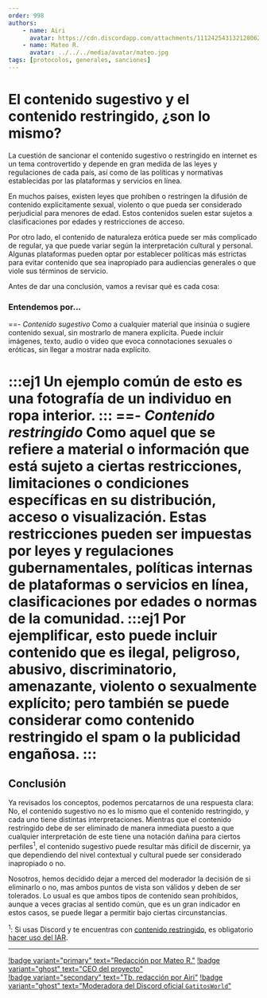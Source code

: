 ```yaml
---
order: 998
authors:
    - name: Airi
      avatar: https://cdn.discordapp.com/attachments/1112425431321280622/1131707962642149408/b95eeadc1fb3c923146d1255b25c6f86.jpg
    - name: Mateo R.
      avatar: ../../../media/avatar/mateo.jpg
tags: [protocolos, generales, sanciones]
---
```

# El contenido sugestivo y el contenido restringido, ¿son lo mismo?
La cuestión de sancionar el contenido sugestivo o restringido en internet es un tema controvertido y depende en gran medida de las leyes y regulaciones de cada país, así como de las políticas y normativas establecidas por las plataformas y servicios en línea.

En muchos países, existen leyes que prohíben o restringen la difusión de contenido explícitamente sexual, violento o que pueda ser considerado perjudicial para menores de edad. Estos contenidos suelen estar sujetos a clasificaciones por edades y restricciones de acceso.

Por otro lado, el contenido de naturaleza erótica puede ser más complicado de regular, ya que puede variar según la interpretación cultural y personal. Algunas plataformas pueden optar por establecer políticas más estrictas para evitar contenido que sea inapropiado para audiencias generales o que viole sus términos de servicio.

Antes de dar una conclusión, vamos a revisar qué es cada cosa:
### Entendemos por...
==- _Contenido sugestivo_
Como a cualquier material que insinúa o sugiere contenido sexual, sin mostrarlo de manera explícita. Puede incluir imágenes, texto, audio o video que evoca connotaciones sexuales o eróticas, sin llegar a mostrar nada explícito.
<style>
.ej1 {
    text-align: center;
    color: #1956AF;
    border-radius: 10px;
    background-color: #E1EDFF;
    border: 1px solid #1956AF;
    padding-top: 20px;
    padding-bottom: 20px;
    margin: 30px;
}
</style>
:::ej1
Un ejemplo común de esto es una fotografía de un individuo en ropa interior.
:::
==- _Contenido restringido_
Como aquel que se refiere a material o información que está sujeto a ciertas restricciones, limitaciones o condiciones específicas en su distribución, acceso o visualización. Estas restricciones pueden ser impuestas por leyes y regulaciones gubernamentales, políticas internas de plataformas o servicios en línea, clasificaciones por edades o normas de la comunidad.
:::ej1
Por ejemplificar, esto puede incluir contenido que es ilegal, peligroso, abusivo, discriminatorio, amenazante, violento o sexualmente explícito; pero también se puede considerar como contenido restringido el spam o la publicidad engañosa.
:::
=== 

## Conclusión
Ya revisados los conceptos, podemos percatarnos de una respuesta clara: No, el contenido sugestivo no es lo mismo que el contenido restringido, y cada uno tiene distintas interpretaciones. 
Mientras que el contenido restringido debe de ser eliminado de manera inmediata puesto a que cualquier interpretación de este tiene una notación dañina para ciertos perfiles<sup>1</sup>, el contenido sugestivo puede resultar más difícil de discernir, ya que dependiendo del nivel contextual y cultural puede ser considerado inapropiado o no.

Nosotros, hemos decidido dejar a merced del moderador la decisión de si eliminarlo o no, mas ambos puntos de vista son válidos y deben de ser tolerados. Lo usual es que ambos tipos de contenido sean prohibidos, aunque a veces gracias al sentido común, que es un gran indicador en estos casos, se puede llegar a permitir bajo ciertas circunstancias. 



<sup>1</sup>: Si usas Discord y te encuentras con [contenido restringido](#contenido-restringido), es obligatorio [hacer uso del IAR](./discord_uso-del-iar.md). 

---
[!badge variant="primary" text="Redacción por Mateo R."](https://mateo.ltd/) [!badge variant="ghost" text="CEO del proyecto"](https://mateo.ltd/)<br>[!badge variant="secondary" text="Tb. redacción por Airi"](https://discord.com/users/705256412053241947) [!badge variant="ghost" text="Moderadora del Discord oficial `GatitosWorld`"](https://discord.gg/gatitos)
